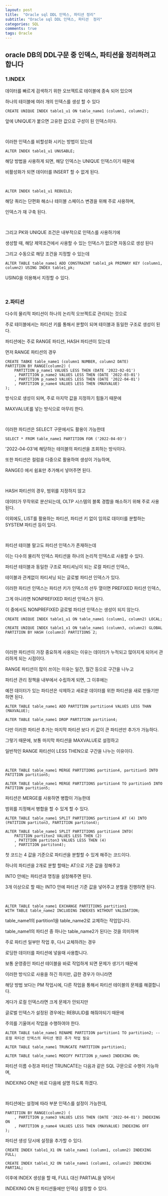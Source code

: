 ```yaml
---
layout: post
title:  "Oracle sql DDL 인덱스, 파티션 정리"
subtitle: "Oracle sql DDL 인덱스, 파티션  정리"
categories: SQL
comments: true
tags: Oracle
---
```


## oracle DB의 DDL구문 중 인덱스, 파티션을 정리하려고 합니다

### 1.INDEX

데이터를 빠르게 검색하기 위한 오브젝트로 테이블에 종속 되어 있으며

하나의 테이블에 여러 개의 인덱스를 생성 할 수 있다

    CREATE UNIQUE INDEX table1_u1 ON table_name1 (column1, column2);

앞에 UNIQUE가 붙으면 고유한 값으로 구성이 된 인덱스이다.

<br/>

이러한 인덱스를 비할성화 시키는 방법이 있는데

    ALTER INDEX table1_u1 UNUSABLE;

해당 방법을 사용하게 되면, 해당 인덱스는 UNIQUE 인덱스이기 때문에

비활성화가 되면 데이터를 INSERT 할 수 없게 된다.

<br/>

    ALTER INDEX table1_u1 REBUILD;

해당 쿼리는 단편화 해소나 테이블 스페이스 변경을 위해 주로 사용하며,

인덱스가 재 구축 된다.

<br/>

그리고 PK와 UNIQUE 조건은 내부적으로 인덱스를 사용하기에

생성할 때, 해당 제약조건에서 사용할 수 있는 인덱스가 없으면 자동으로 생성 된다

그리고 수동으로 해당 조건을 지정할 수 있는데 

    ALTER TABLE table_name1 ADD CONSTRAINT table1_pk PRIMARY KEY (column1, column2) USING INDEX table1_pk;

USING을 이용해서 지정할 수 있다.

<br/>

### 2.파티션

다수의 물리적 파티션이 하나의 논리적 오브젝트로 관리되는 것으로

주로 테이블에서는 파티션 키를 통해서 분할이 되며 테이블과 동일한 구조로 생성이 된다.

파티션에는 주로 RANGE 파티션, HASH 파티션이 있는데

먼저 RANGE 파티션의 경우

    CREATE TABKE table_name1 (column1 NUMBER, column2 DATE)
    PARTITION BY RANGE(column2) (
        PARTITION p_name1 VALUES LESS THEN (DATE '2022-02-01')
        , PARTITION p_name2 VALUES LESS THEN (DATE '2022-03-01')
        , PARTITION p_name3 VALUES LESS THEN (DATE '2022-04-01')
        , PARTITION p_name4 VALUES LESS THEN (MAXVALUE)
    );

방식으로 생성이 되며, 주로 마지막 값을 지정하기 힘들기 때문에

MAXVALUE를 넣는 방식으로 마무리 한다.

<br/>

이러한 파티션은 SELECT 구문에서도 활용이 가능한데

    SELECT * FROM table_name1 PARTITION FOR ('2022-04-03')

'2022-04-03'에 해당하는 테이블의 파티션을 조회하는 방식이다.

또한 파티션은 컬럼을 다중으로 활용하여 생성이 가능하며, 

RANGE() 에서 쉼표만 추가해서 넣어주면 된다.

<br/>

HASH 파티션의 경우, 범위를 지정하지 않고

데이터가 무작위로 분산되는데, OLTP 시스템의 블록 경합을 해소하기 위해 주로 사용 된다.

이외에도, LIST를 활용하는 파티션, 파티션 키 없이 임의로 데이터를 분할하는 SYSTEM 파티션 등이 있다.

<br/>

파티션 테이블 말고도 파티션 인덱스가 존재하는데

이는 다수의 물리적 인덱스 파티션을 하나의 논리적 인덱스로 사용할 수 있다.

파티션 테이블과 동일한 구조로 파티셔닝이 되는 로컬 파티션 인덱스,

테이블과 관계없이 파티셔닝 되는 글로벌 파티션 인덱스가 있다.

이러한 파티션 인덱스는 파티션 키가 인덱스의 선두 열이면 PREFIXED 파티션 인덱스,

그게 아니라면 NONPREFIXED 파티션 인덱스가 된다.

이 중에서도 NONPREFIXED 글로벌 파티션 인덱스는 생성이 되지 않는다.

    CREATE UNIQUE INDEX table1_u1 ON table_name1 (column1, column2) LOCAL;

    CREATE UNIQUE INDEX table1_x1 ON table_name1 (column3, column2) GLOBAL PARTITION BY HASH (column3) PARTITIONS 2;

<br/>

이러한 파티션이 가장 중요하게 사용되는 이유는 데이터가 누적되고 많아지게 되어서 관리하게 되는 시점이다.

RANGE 파티션이 많이 쓰이는 이유는 일간, 월간 등으로 구간을 나누고

파티션 관리 정책을 내부에서 수립하게 되면, 그 이후에는

예전 데이터가 있는 파티션은 삭제하고 새로운 데이터를 위한 파티션을 새로 만들기만 하면 된다.

    ALTER TABLE table_name1 ADD PARTITION partition4 VALUES LESS THAN (MAXVALUE);

    ALTER TABLE table_name1 DROP PARTITION partition4;

다만 이러한 파티션 추가는 마지막 파티션 보다 키 값이 큰 파티션만 추가가 가능하다.

그렇기 때문에, 보통 마지막 파티션을 MAXVALUE로 설정하고

일반적인 RANGE 파티션이 LESS THEN으로 구간을 나누는 이유이다.

<br/>

    ALTER TABLE table_name1 MERGE PARTITIONS partition4, partition5 INTO PATITION partition5;

    ALTER TABLE table_name1 MERGE PARTITIONS partition4 TO partition5 INTO PATITION partition5;

파티션은 MERGE를 사용하면 병합이 가능한데

범위를 지정해서 병합을 할 수 있게 할 수 있다.

    ALTER TABLE table_name1 SPLIT PARTITIONS partition4 AT (4) INTO (PATITION partiton3, PARTITION partiton4);

    ALTER TABLE table_name1 SPLIT PARTITIONS partition4 INTO(
        PATITION partiton2 VALUES LESS THEN (2)
        , PATITION partiton3 VALUES LESS THEN (4)
        , PARTITION partiton4);

첫 코드는 4 값을 기준으로 파티션을 분할할 수 있게 해주는 코드이다.

하나의 파티션을 2개로 분할 할때는 AT으로 기준 값을 정해주고

INTO 안에는 파티션과 명칭을 설정해주면 된다.

3개 이상으로 할 때는 INTO 안에 파티션 기준 값을 넣어주고 분할을 진행하면 된다.

<br/>

    ALTER TABLE table_name1 EXCHANGE PARTITIONS partition1
    WITH TABLE table_name2 INCLUDING INDEXES WITHOUT VALIDATION;

table_name1의 partition1을 table_name2로 교체하는 작업입니다.

table_name1의 파티션 중 하나는 table_name2가 된다는 것을 의미하며

주로 파티션 일부만 작업 후, 다시 교체하려는 경우

로딩한 데이터를 파티션에 넣을때 사용합니다.

보통 운영중인 파티션 테이블을 바로 작업하게 되면 문제가 생기기 때문에

이러한 방식으로 사용을 하긴 하지만, 급한 경우가 아니라면

해당 방법 보다는 PM 작업시에, 다른 작업을 통해서 파티션 테이블의 문제를 해결합니다.

게다가 로컬 인덱스라면 크게 문제가 안되지만

글로벌 인덱스가 설정된 경우에는 REBULID를 해줘야되기 때문에

주의를 기울여서 작업을 수행하여야 한다.

    ALTER TABLE table_name1 RENAME PARTITION partition1 TO partition2; --로컬 파티션 인덱스의 파티션 명은 추가 작업 필요

    ALTER TABLE table_name1 TRUNCATE PARTITION partition1;

    ALTER TABLE table_name1 MODIFY PATITION p_name3 INDEXING ON;

파티션 이름 수정과 파티션 TRUNCATE는 다음과 같은 SQL 구문으로 수행이 가능하며,

INDEXING ON은 바로 다음에 설명 하도록 하겠다.

<br/>

파티션에는 설정에 따라 부분 인덱스를 설정이 가능한데,

    PARTITION BY RANGE(column2) (
        , PARTITION p_name3 VALUES LESS THEN (DATE '2022-04-01') INDEXING ON 
        , PARTITION p_name4 VALUES LESS THEN (MAXVALUE) INDEXING OFF
    );

파티션 생성 당시에 설정을 추가할 수 있다.

    CREATE INDEX table1_X1 ON table_name1 (column1, column2) INDEXING FULL;

    CREATE INDEX table1_X2 ON table_name1 (column1, column2) INDEXING PARTIAL;

이후에 INDEX 생성을 할 때, FULL 대신 PARTIAL을 넣어서

INDEXING ON 된 파티션들에만 인덱싱 설정할 수 있다.